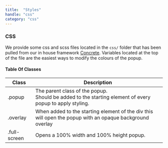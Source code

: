 ```yaml
---
title:  "Styles"
handle: "css"
category: "css"
---
```


### CSS
We provide some css and scss files located in the `css/` folder that has been pulled from our in house framework [Concrete](https://elkfox.github.io/Concrete/). Variables located at the top of the file are the easiest ways to modify the colours of the popup.

#### Table Of Classes

| Class | Description |
| ----- | ----------- |
| .popup | The parent class of the popup.<br /> Should be added to the starting element of every popup to apply styling.|
| .overlay | When added to the starting element of the div this will open the popup with an opaque background overlay |
| .full-screen | Opens a 100% width and 100% height popup. |
